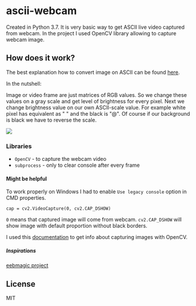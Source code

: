 # ascii-webcam
Created in Python 3.7. It is very basic way to get ASCII live video captured from webcam. In the project I used OpenCV library allowing to capture webcam image.

## How does it work?
The best explanation how to convert image on ASCII can be found [here](https://robertheaton.com/2018/06/12/programming-projects-for-advanced-beginners-ascii-art/).

In the nutshell:

Image or video frame are just matrices of RGB values. So we change these values on a gray scale and get level of brightness for every pixel. Next we change brightness value on our own ASCII-scale value. For example white pixel has equivalent as " " and the black is "@". Of course if our background is black we have to reverse the scale.

![](https://p40.f3.n0.cdn.getcloudapp.com/items/5zuJBvy4/Screen+Recording+2019-12-30+at+04.37.37.78+PM.gif?v=d8694659ac6ca55b074319d1aa0d546b)

### Libraries
* `OpenCV` - to capture the webcam video
* `subprocess` - only to clear console after every frame

#### Might be helpful

To work properly on Windows I had to enable `Use legacy console` option in CMD properties.

```
cap = cv2.VideoCapture(0, cv2.CAP_DSHOW)
```
`0` means that captured image will come from webcam. `cv2.CAP_DSHOW` will show image with default proportion without black borders.

I used this [documentation](https://opencv-python-tutroals.readthedocs.io/en/latest/py_tutorials/py_gui/py_video_display/py_video_display.html) to get info about capturing images with OpenCV.

##### Inspirations
[eebmagic project](https://github.com/eebmagic/video_text_filter)

License
--------
MIT
